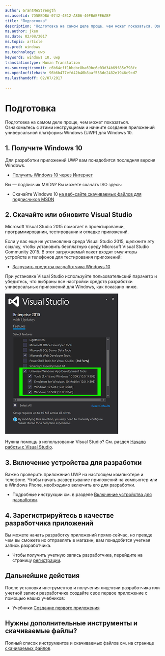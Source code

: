 ```yaml
---
author: GrantMeStrength
ms.assetid: 7D5EED8A-0742-4E12-A806-40FBAEFE6ABF
title: "Подготовка"
description: "Подготовка на самом деле проще, чем может показаться. Ознакомьтесь с этими инструкциями и начните создание приложений универсальной платформы Windows (UWP) для Windows 10."
ms.author: jken
ms.date: 02/08/2017
ms.topic: article
ms.prod: windows
ms.technology: uwp
keywords: windows 10, uwp
translationtype: Human Translation
ms.sourcegitcommit: c6b64cff1bbebc8ba69bc6e03d34b69f85e798fc
ms.openlocfilehash: 96b6b477efd42b46b8aaf553de2482e1946c9cd7
ms.lasthandoff: 02/07/2017

---
```

# <a name="get-set-up"></a>Подготовка

Подготовка на самом деле проще, чем может показаться. Ознакомьтесь с этими инструкциями и начните создание приложений универсальной платформы Windows (UWP) для Windows 10.

## <a name="1-get-windows-10"></a>1. Получите Windows 10

Для разработки приложений UWP вам понадобится последняя версия Windows.

-   [Получить Windows 10 через Интернет](http://go.microsoft.com/fwlink/p/?LinkId=619312)

Вы — подписчик MSDN? Вы можете скачать ISO здесь:

-   Скачайте Windows 10 [на веб-сайте скачиваемых файлов для подписчиков MSDN](http://go.microsoft.com/fwlink/p/?LinkId=266384)



## <a name="2-download-or-update-visual-studio"></a>2. Скачайте или обновите Visual Studio

Microsoft Visual Studio 2015 помогает в проектировании, программировании, тестировании и отладке приложений.

Если у вас еще не установлена среда Visual Studio 2015, щелкните эту ссылку, чтобы установить бесплатную среду Microsoft Visual Studio Community 2015. В этот загружаемый пакет входят эмуляторы устройств и телефонов для тестирования приложений:

-   [Загрузить средства разработчика Windows 10](https://go.microsoft.com/fwlink/p/?LinkID=534189)

При установке Visual Studio используйте пользовательский параметр и убедитесь, что выбраны все настройки средств разработки универсальных приложений для Windows, как показано ниже.

![Инструменты Visual Studio для UWP](images/vs-2015-community-setup.png)

Нужна помощь в использовании Visual Studio? См. раздел [Начало работы с Visual Studio](https://www.visualstudio.com/vs/getting-started).

## <a name="3-enable-your-device-for-development"></a>3. Включение устройства для разработки

Важно проверить приложения UWP на настоящем компьютере и телефоне. Чтобы начать развертывание приложений на компьютер или в Windows Phone, необходимо включить его для разработки.

-   Подробные инструкции см. в разделе [Включение устройства для разработки](enable-your-device-for-development.md).

## <a name="4-register-as-an-app-developer"></a>4. Зарегистрируйтесь в качестве разработчика приложений

Вы можете начать разработку приложений прямо сейчас, но прежде чем вы сможете их отправлять в магазин, вам понадобится учетная запись разработчика.

-   Чтобы получить учетную запись разработчика, перейдите на страницу [регистрации](sign-up.md).

## <a name="whats-next"></a>Дальнейшие действия

После установки инструментов и получения лицензии разработчика или учетной записи разработчика создайте свое первое приложение с помощью наших учебников:

-   Учебники [Создание первого приложения](your-first-app.md)

## <a name="want-more-tools-and-downloads"></a>Нужны дополнительные инструменты и скачиваемые файлы?

Полный список инструментов и скачиваемых файлов см. на странице [скачиваемых файлов](http://go.microsoft.com/fwlink/p/?linkid=285935).


